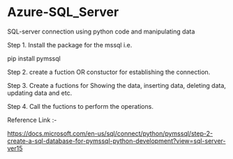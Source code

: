 # Azure-SQL_Server
SQL-server connection using python code and manipulating data

Step 1. Install the package for the mssql i.e.

pip install pymssql

Step 2. create a fuction OR constuctor for establishing the connection.

Step 3. Create a fuctions for Showing the data, inserting data, deleting data, updating data and etc.

Step 4. Call the fuctions to perform the operations.

Reference Link :-

https://docs.microsoft.com/en-us/sql/connect/python/pymssql/step-2-create-a-sql-database-for-pymssql-python-development?view=sql-server-ver15
